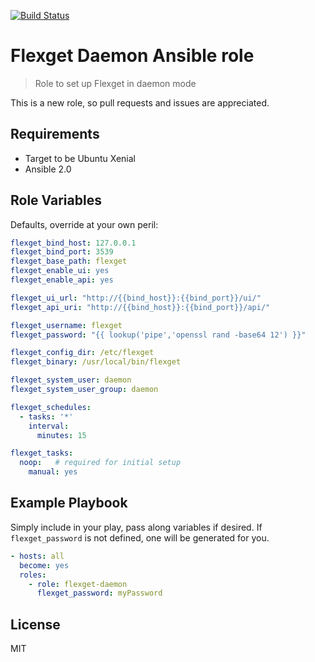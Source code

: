 [![Build Status](https://travis-ci.org/gaieges/flexget-daemon.svg?branch=master)](https://travis-ci.org/gaieges/flexget-daemon)

Flexget Daemon Ansible role
===========================


> Role to set up Flexget in daemon mode

This is a new role, so pull requests and issues are appreciated.

Requirements
------------

- Target to be Ubuntu Xenial
- Ansible 2.0

Role Variables
--------------

Defaults, override at your own peril:

```yaml
flexget_bind_host: 127.0.0.1
flexget_bind_port: 3539
flexget_base_path: flexget
flexget_enable_ui: yes
flexget_enable_api: yes

flexget_ui_url: "http://{{bind_host}}:{{bind_port}}/ui/"
flexget_api_uri: "http://{{bind_host}}:{{bind_port}}/api/"

flexget_username: flexget
flexget_password: "{{ lookup('pipe','openssl rand -base64 12') }}"

flexget_config_dir: /etc/flexget
flexget_binary: /usr/local/bin/flexget

flexget_system_user: daemon
flexget_system_user_group: daemon

flexget_schedules: 
  - tasks: '*'
    interval:
      minutes: 15

flexget_tasks:
  noop:   # required for initial setup
    manual: yes
```


Example Playbook
----------------

Simply include in your play, pass along variables if desired.  If `flexget_password` is not defined, one will be generated for you.

```yaml
- hosts: all
  become: yes
  roles:
    - role: flexget-daemon
      flexget_password: myPassword

```

License
-------

MIT
